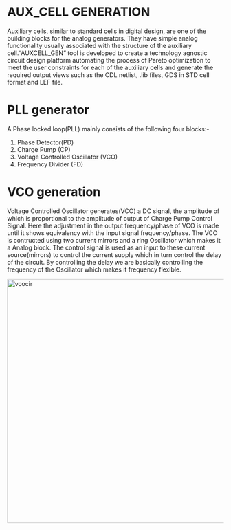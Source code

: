 # AUX_CELL GENERATION
Auxiliary cells, similar to standard cells in digital design, are one of the building blocks for the analog generators. They have simple analog functionality usually associated with the structure of the auxiliary cell.“AUXCELL_GEN” tool is developed to create a technology agnostic circuit design platform automating the process of Pareto optimization to meet the user constraints for each of the auxiliary cells and generate the required output views such as the CDL netlist, .lib files, GDS in STD cell format and LEF file.

# PLL generator
A Phase locked loop(PLL) mainly consists of the following four blocks:-
1. Phase Detector(PD)
2. Charge Pump (CP)
3. Voltage Controlled Oscillator (VCO)
4. Frequency Divider (FD)

# VCO generation
Voltage Controlled Oscillator generates(VCO) a DC signal, the amplitude of which is proportional to the amplitude of output of Charge Pump Control Signal. Here the adjustment in the output frequency/phase of VCO is made until it shows equivalency with the input signal frequency/phase. The VCO is contructed using two current mirrors and a ring Oscillator which makes it a Analog block. The control signal is used as an input to these current source(mirrors) to control the current supply which in turn control the delay of the circuit. By controlling the delay we are basically controlling the frequency of the Oscillator which makes it frequency flexible.

<img width="568" alt="vcocir" src="https://user-images.githubusercontent.com/62790565/206875662-10ea9781-dded-42ce-856c-cb0d80ff97af.png">

